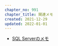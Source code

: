 ```yaml
---
chapter_no: 991
chapter_title: 関連メモ
created: 2021-12-29
updated: 2022-01-01
---
```

- [SQL Serverのメモ]({{link_to_it_sqlserver}})
